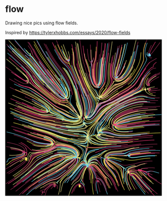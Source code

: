 # flow
Drawing nice pics using flow fields.

Inspired by https://tylerxhobbs.com/essays/2020/flow-fields

![example output](out.png "example output")
